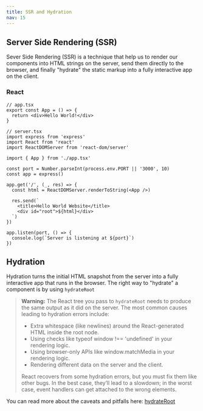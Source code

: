 ```yaml
---
title: SSR and Hydration
nav: 15
---
```


## Server Side Rendering (SSR)

Sever Side Rendering (SSR) is a technique that help us to render our components into
HTML strings on the server, send them directly to the browser, and finally "hydrate" the
static markup into a fully interactive app on the client.

### React

```tsx
// app.tsx
export const App = () => {
  return <div>Hello World!</div>
}
```

```tsx
// server.tsx
import express from 'express'
import React from 'react'
import ReactDOMServer from 'react-dom/server'

import { App } from './app.tsx'

const port = Number.parseInt(process.env.PORT || '3000', 10)
const app = express()

app.get('/', (_, res) => {
  const html = ReactDOMServer.renderToString(<App />)

  res.send(`
    <title>Hello World Website</title>
    <div id="root">${html}</div>
  `)
})

app.listen(port, () => {
  console.log(`Server is listening at ${port}`)
})
```

## Hydration

Hydration turns the initial HTML snapshot from the server into a fully interactive app
that runs in the browser. The right way to "hydrate" a component is by using `hydrateRoot`

> **Warning:** The React tree you pass to `hydrateRoot` needs to produce the same output as it did on the server.
> The most common causes leading to hydration errors include:
>
> - Extra whitespace (like newlines) around the React-generated HTML inside the root node.
> - Using checks like typeof window !== 'undefined' in your rendering logic.
> - Using browser-only APIs like window.matchMedia in your rendering logic.
> - Rendering different data on the server and the client.
>
> React recovers from some hydration errors, but you must fix them like other bugs. In the best case, they’ll lead to a slowdown; in the worst case, event handlers can get attached to the wrong elements.

You can read more about the caveats and pitfalls here: [hydrateRoot](https://react.dev/reference/react-dom/client/hydrateRoot)
